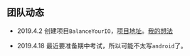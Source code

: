 ## 团队动态

- 2019.4.2 创建项目`BalanceYourIO`，[项目地址](https://github.com/TropicalTeamYard/BalanceYourIO)。[我的想法](https://github.com/TropicalTeamYard/tty.document/IDEA.md)

- 2019.4.18 最近要准备期中考试，所以可能不太写`android`了。